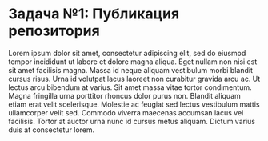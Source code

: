 # Задача №1: Публикация репозитория

Lorem ipsum dolor sit amet, consectetur adipiscing elit, sed do eiusmod tempor incididunt ut labore et dolore magna aliqua. Eget nullam non nisi est sit amet facilisis magna. Massa id neque aliquam vestibulum morbi blandit cursus risus. Urna id volutpat lacus laoreet non curabitur gravida arcu ac. Ut lectus arcu bibendum at varius. Sit amet massa vitae tortor condimentum. Magna fringilla urna porttitor rhoncus dolor purus non. Blandit aliquam etiam erat velit scelerisque. Molestie ac feugiat sed lectus vestibulum mattis ullamcorper velit sed. Commodo viverra maecenas accumsan lacus vel facilisis. Tortor at auctor urna nunc id cursus metus aliquam. Dictum varius duis at consectetur lorem.